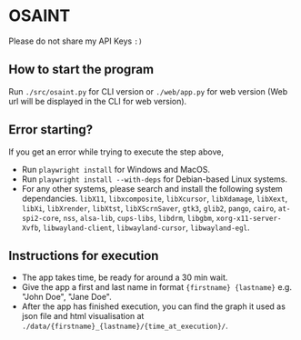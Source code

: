 # OSAINT

Please do not share my API Keys `:)`

## How to start the program

Run `./src/osaint.py` for CLI version or `./web/app.py` for web version (Web url will be displayed in the CLI for web version).

## Error starting?

If you get an error while trying to execute the step above,
- Run `playwright install` for Windows and MacOS.
- Run `playwright install --with-deps` for Debian-based Linux systems.
- For any other systems, please search and install the following system dependancies. `libX11`, `libxcomposite`, `libXcursor`, `libXdamage`, `libXext`, `libXi`, `libXrender`, `libXtst`, `libXScrnSaver`, `gtk3`, `glib2`, `pango`, `cairo`, `at-spi2-core`, `nss`, `alsa-lib`, `cups-libs`, `libdrm`, `libgbm`, `xorg-x11-server-Xvfb`, `libwayland-client`, `libwayland-cursor`, `libwayland-egl`.

## Instructions for execution

- The app takes time, be ready for around a 30 min wait.
- Give the app a first and last name in format `{firstname} {lastname}` e.g. "John Doe", "Jane Doe".
- After the app has finished execution, you can find the graph it used as json file and html visualisation at `./data/{firstname}_{lastname}/{time_at_execution}/`.